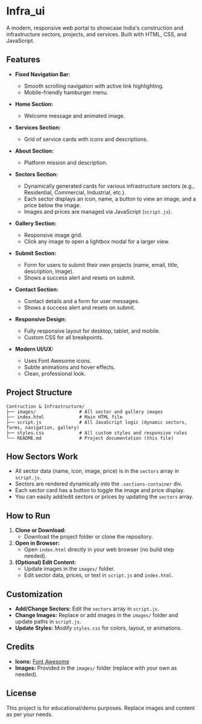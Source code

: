 # Infra_ui

A modern, responsive web portal to showcase India's construction and infrastructure sectors, projects, and services. Built with HTML, CSS, and JavaScript.

## Features

- **Fixed Navigation Bar:**
  - Smooth scrolling navigation with active link highlighting.
  - Mobile-friendly hamburger menu.

- **Home Section:**
  - Welcome message and animated image.

- **Services Section:**
  - Grid of service cards with icons and descriptions.

- **About Section:**
  - Platform mission and description.

- **Sectors Section:**
  - Dynamically generated cards for various infrastructure sectors (e.g., Residential, Commercial, Industrial, etc.).
  - Each sector displays an icon, name, a button to view an image, and a price below the image.
  - Images and prices are managed via JavaScript (`script.js`).

- **Gallery Section:**
  - Responsive image grid.
  - Click any image to open a lightbox modal for a larger view.

- **Submit Section:**
  - Form for users to submit their own projects (name, email, title, description, image).
  - Shows a success alert and resets on submit.

- **Contact Section:**
  - Contact details and a form for user messages.
  - Shows a success alert and resets on submit.

- **Responsive Design:**
  - Fully responsive layout for desktop, tablet, and mobile.
  - Custom CSS for all breakpoints.

- **Modern UI/UX:**
  - Uses Font Awesome icons.
  - Subtle animations and hover effects.
  - Clean, professional look.

## Project Structure

```
Contruction & Infrastructure/
├── images/                # All sector and gallery images
├── index.html             # Main HTML file
├── script.js              # All JavaScript logic (dynamic sectors, forms, navigation, gallery)
├── styles.css             # All custom styles and responsive rules
└── README.md              # Project documentation (this file)
```

## How Sectors Work
- All sector data (name, icon, image, price) is in the `sectors` array in `script.js`.
- Sectors are rendered dynamically into the `.sections-container` div.
- Each sector card has a button to toggle the image and price display.
- You can easily add/edit sectors or prices by updating the `sectors` array.

## How to Run
1. **Clone or Download:**
   - Download the project folder or clone the repository.
2. **Open in Browser:**
   - Open `index.html` directly in your web browser (no build step needed).
3. **(Optional) Edit Content:**
   - Update images in the `images/` folder.
   - Edit sector data, prices, or text in `script.js` and `index.html`.

## Customization
- **Add/Change Sectors:** Edit the `sectors` array in `script.js`.
- **Change Images:** Replace or add images in the `images/` folder and update paths in `script.js`.
- **Update Styles:** Modify `styles.css` for colors, layout, or animations.

## Credits
- **Icons:** [Font Awesome](https://fontawesome.com/)
- **Images:** Provided in the `images/` folder (replace with your own as needed).

## License
This project is for educational/demo purposes. Replace images and content as per your needs. 